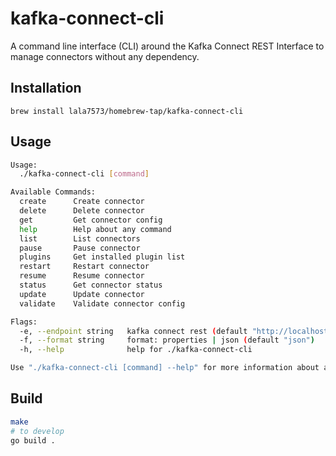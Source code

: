 # kafka-connect-cli

A command line interface (CLI) around the Kafka Connect REST Interface to manage connectors without any dependency.

## Installation
```
brew install lala7573/homebrew-tap/kafka-connect-cli
```

## Usage

```bash
Usage:
  ./kafka-connect-cli [command]

Available Commands:
  create      Create connector
  delete      Delete connector
  get         Get connector config
  help        Help about any command
  list        List connectors
  pause       Pause connector
  plugins     Get installed plugin list
  restart     Restart connector
  resume      Resume connector
  status      Get connector status
  update      Update connector
  validate    Validate connector config

Flags:
  -e, --endpoint string   kafka connect rest (default "http://localhost:8083/")
  -f, --format string     format: properties | json (default "json")
  -h, --help              help for ./kafka-connect-cli

Use "./kafka-connect-cli [command] --help" for more information about a command.
```

## Build

```bash
make
# to develop
go build .
```
